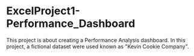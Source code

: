 # ExcelProject1-Performance_Dashboard
 This project is about creating a Performance Analysis dashboard. In this project, a fictional dataset were used known as "Kevin Cookie Company".
